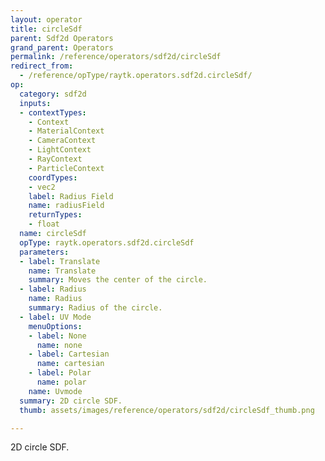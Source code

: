 ```yaml
---
layout: operator
title: circleSdf
parent: Sdf2d Operators
grand_parent: Operators
permalink: /reference/operators/sdf2d/circleSdf
redirect_from:
  - /reference/opType/raytk.operators.sdf2d.circleSdf/
op:
  category: sdf2d
  inputs:
  - contextTypes:
    - Context
    - MaterialContext
    - CameraContext
    - LightContext
    - RayContext
    - ParticleContext
    coordTypes:
    - vec2
    label: Radius Field
    name: radiusField
    returnTypes:
    - float
  name: circleSdf
  opType: raytk.operators.sdf2d.circleSdf
  parameters:
  - label: Translate
    name: Translate
    summary: Moves the center of the circle.
  - label: Radius
    name: Radius
    summary: Radius of the circle.
  - label: UV Mode
    menuOptions:
    - label: None
      name: none
    - label: Cartesian
      name: cartesian
    - label: Polar
      name: polar
    name: Uvmode
  summary: 2D circle SDF.
  thumb: assets/images/reference/operators/sdf2d/circleSdf_thumb.png

---
```



2D circle SDF.
